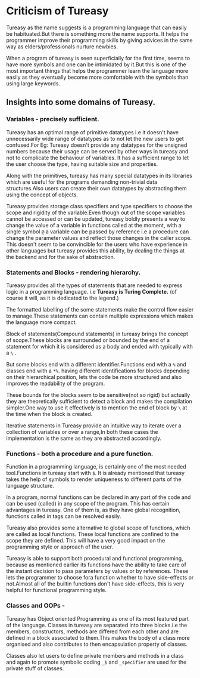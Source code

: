 # Criticism of Tureasy

Tureasy as the name suggests is a programming language that can easily be habituated.But there is something more the name supports.
It helps the programmer improve their programming skills by giving advices in the same way as elders/professionals nurture newbies.

When a program of tureasy is seen superficially for the first time, seems to have more symbols and one can be intimidated by it.But this is one of the most important things that helps the programmer learn the language more easily as they eventually become more comfortable with the symbols than using large keywords.

## Insights into some domains of Tureasy.

 ### Variables - precisely sufficient.
Tureasy has an optimal range of primitive datatypes i.e it doesn't have unnecessarily wide range of datatypes as to not let the new users to get confused.For Eg: Tureasy doesn't provide any datatypes for the unsigned numbers because their usage can be served by other ways in tureasy and not to complicate the behaviour of variables.
It has a sufficient range to let the user choose the type, having suitable size and properties.

   Along with the primitives, tureasy has many special datatypes in its libraries which are useful for the programs demanding non-trivial data structures.Also users can create their own datatypes by abstracting them using the concept of objects.

Tureasy provides storage class specifiers and type specifiers to choose the scope and rigidity of the variable.Even though out of the scope variables cannot be accessed or can be updated, tureasy boldly presents a way to change the value of a variable in functions called at the moment, with a single symbol `@` a variable can be passed by reference i.e a procedure can change the parameter values
and reflect those changes in the caller scope. 
      This doesn't seem to be convincible for the users who have experience in other languages but tureasy provides this ability, by dealing the things at the backend and for the sake of abstraction.


### Statements and Blocks - rendering  hierarchy.
 Tureasy provides all the types of statements that are needed to express logic  in a programming language. i.e **Tureasy is Turing Complete.** (of course it will, as it is dedicated to the legend.)
       
The formatted labelling of the some statements  make the control flow easier to manage.These statements can contain multiple expressions which makes the language more compact.

Block of statements(Compound statements) in tureasy brings the concept of scope.These blocks are surrounded or bounded by the end of a statement for which it is considered as a body and ended with typically with a `\` .

But some blocks end with a different identifier.Functions end with a `%` and classes end with a `*%`.
having different identifications for blocks depending on their hierarchical position, lets the code be more structured and also improves the readability of the program.
 
 These bounds for the blocks seem to be sensitive(not so rigid) but actually they are theoretically sufficient to detect a block and makes the compilation simpler.One way to use it effectively is to mention the end of block by `\` at the time when the block is created.
 
Iterative statements in Tureasy provide an intuitive way to iterate over a collection of variables or over a range,In both these cases the implementation is the same as they are abstracted accordingly.


### Functions - 	both a procedure and a pure function.

Function in a programming language, is certainly one of the most needed tool.Functions in tureasy start with `$`.  It is already mentioned that tureasy takes the help of symbols to render uniqueness to different parts of the language structure. 

In a program, normal functions can be declared in any part of the code and can be used (called) in any scope of the program. This has certain advantages in tureasy. One of them is, as they have global recognition, functions called in tags can be resolved easily.

Tureasy also provides some alternative to global scope of functions, which are called as local functions. These local functions are confined to the scope they are defined. This will have a very good impact on the programming style or approach of the user.

Tureasy is able to support both procedural and functional programming, because as mentioned earlier its functions have the ability to take care of the instant decision to pass parameters by values or by references. These lets the programmer to choose fora function whether to have side-effects or not.Almost all of the builtin functions don't have side-effects, this is very helpful for functional programming style.


### Classes and OOPs  - 

Tureasy has Object oriented Programming as one of its most featured part of the language.
Classes in tureasy are separated into three blocks.i.e the members, constructors, methods are differed from each other and are defined 
in a block associated to them.This makes the body of a class more organised and also contributes to then encapsulation property of classes.

Classes also let users to define private members and methods in a class and again to promote symbolic coding `_$` and `_specifier` are used for the private stuff of classes.


 






